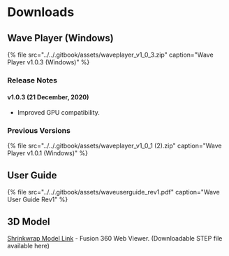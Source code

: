 # Downloads

## Wave Player \(Windows\)

{% file src="../../.gitbook/assets/waveplayer\_v1\_0\_3.zip" caption="Wave Player v1.0.3 \(Windows\)" %}

### Release Notes

#### v1.0.3 \(21 December, 2020\)

* Improved GPU compatibility.

### Previous Versions

{% file src="../../.gitbook/assets/waveplayer\_v1\_0\_1 \(2\).zip" caption="Wave Player v1.0.1 \(Windows\)" %}

## User Guide

{% file src="../../.gitbook/assets/waveuserguide\_rev1.pdf" caption="Wave User Guide Rev1" %}

## 3D Model

[Shrinkwrap Model Link](https://a360.co/33uf94j) - Fusion 360 Web Viewer. \(Downloadable STEP file available here\)

